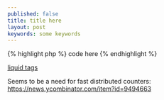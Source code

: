 ```yaml
---
published: false
title: title here
layout: post
keywords: some keywords
---
```


{% highlight php %}
code here
{% endhighlight %}

[liquid tags](https://github.com/Shopify/liquid/wiki/Liquid-for-Designers)


Seems to be a need for fast distributed counters: https://news.ycombinator.com/item?id=9494663

